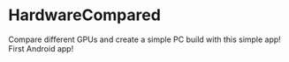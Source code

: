 # HardwareCompared
Compare different GPUs and create a simple PC build with this simple app!
First Android app!
